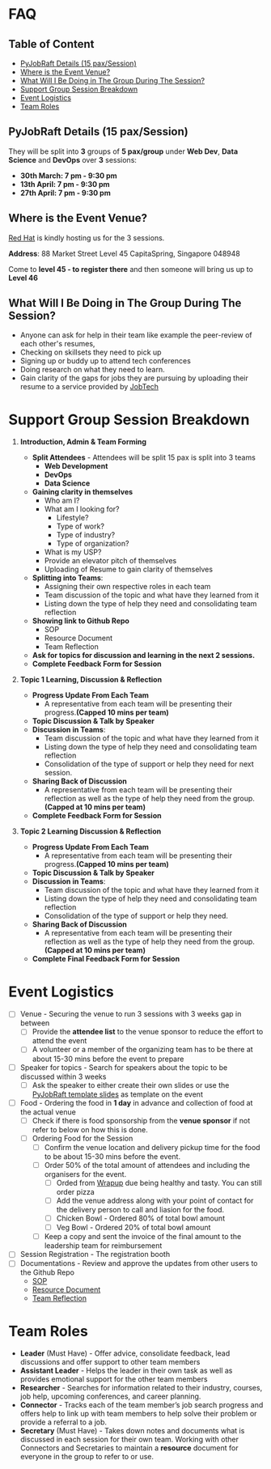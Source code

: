 # FAQ

## Table of Content
- [PyJobRaft Details (15 pax/Session)](https://github.com/pythonsingapore/pyjobraft/edit/main/docs/SOP.md#pyjobraft-details-15-paxsession)
- [ Where is the Event Venue?](https://github.com/pythonsingapore/pyjobraft/edit/main/docs/SOP.md#where-is-the-event-venue)
- [What Will I Be Doing in The Group During The Session?](https://github.com/pythonsingapore/pyjobraft/edit/main/docs/SOP.md#what-will-i-be-doing-in-the-group-during-the-session)
- [Support Group Session Breakdown](https://github.com/pythonsingapore/pyjobraft/edit/main/docs/SOP.md#support-group-session-breakdown)
- [Event Logistics](https://github.com/pythonsingapore/pyjobraft/edit/main/docs/SOP.md#event-logistics)
- [Team Roles](https://github.com/pythonsingapore/pyjobraft/edit/main/docs/SOP.md#team-roles)

## PyJobRaft Details (15 pax/Session)
They will be split into **3** groups of **5 pax/group** under **Web Dev**, **Data Science** and **DevOps** over **3** sessions:

- **30th March: 7 pm - 9:30 pm**
- **13th April: 7 pm - 9:30 pm**
- **27th April: 7 pm - 9:30 pm**

## Where is the Event Venue?
[Red Hat](https://www.redhat.com/en/services/consulting) is kindly hosting us for the 3 sessions.

**Address**: 88 Market Street Level 45 CapitaSpring, Singapore 048948

Come to **level 45 - to register there** and then someone will bring us up to **Level 46**


## What Will I Be Doing in The Group During The Session?
- Anyone can ask for help in their team like example the peer-review of each other's resumes,
- Checking on skillsets they need to pick up
- Signing up or buddy up to attend tech conferences
- Doing research on what they need to learn.
- Gain clarity of the gaps for jobs they are pursuing by uploading their resume to a service provided by [JobTech](https://jobtech.co/)

# Support Group Session Breakdown

1. **Introduction, Admin & Team Forming**
   - **Split Attendees** - Attendees will be split 15 pax is split into 3 teams
     - **Web Development**
     - **DevOps**
     - **Data Science**
   - **Gaining clarity in themselves**
     - Who am I?
     - What am I looking for?
       - Lifestyle?
       - Type of work?
       - Type of industry?
       - Type of organization?
     - What is my USP?
     - Provide an elevator pitch of themselves
     - Uploading of Resume to gain clarity of themselves
   - **Splitting into Teams**:
     - Assigning their own respective roles in each team
     - Team discussion of the topic and what have they learned from it
     - Listing down the type of help they need and consolidating team reflection
   - **Showing link to Github Repo**
     - SOP
     - Resource Document
     - Team Reflection
   - **Ask for topics for discussion and learning in the next 2 sessions.**
   - **Complete Feedback Form for Session**
3. **Topic 1 Learning, Discussion & Reflection**
    - **Progress Update From Each Team**
      - A representative from each team will be presenting their progress.**(Capped 10 mins per team)**
    - **Topic Discussion & Talk by Speaker**
    - **Discussion in Teams**:
      - Team discussion of the topic and what have they learned from it
      - Listing down the type of help they need and consolidating team reflection
      - Consolidation of the type of support or help they need for next session.
    - **Sharing Back of Discussion**
      - A representative from each team will be presenting their reflection as well as the type of help they need from the group.**(Capped at 10 mins per team)**
    - **Complete Feedback Form for Session**

4. **Topic 2 Learning  Discussion & Reflection**
    - **Progress Update From Each Team**
      - A representative from each team will be presenting their progress.**(Capped 10 mins per team)**
    - **Topic Discussion & Talk by Speaker**
    - **Discussion in Teams**:
      - Team discussion of the topic and what have they learned from it
      - Listing down the type of help they need and consolidating team reflection
      - Consolidation of the type of support or help they need.
    - **Sharing Back of Discussion**
      - A representative from each team will be presenting their reflection as well as the type of help they need from the group.**(Capped at 10 mins per team)**
    - **Complete Final Feedback Form for Session**

# Event Logistics
- [ ] Venue - Securing the venue to run 3 sessions with 3 weeks gap in between
  - [ ] Provide the **attendee list** to the venue sponsor to reduce the effort to attend the event
  - [ ] A volunteer or a member of the organizing team has to be there at about 15-30 mins before the event to prepare
- [ ] Speaker for topics - Search for speakers about the topic to be discussed within 3 weeks
  - [ ] Ask the speaker to either create their own slides or use the [PyJobRaft template slides](https://docs.google.com/presentation/d/1axQYjh3UelkRnz6LAKiKSxLGsh9LtooqqNK2WSYeO34/edit?usp=sharing) as template on the event
- [ ] Food - Ordering the food in **1 day** in advance and collection of food at the actual venue
   - [ ] Check if there is food sponsorship from the **venue sponsor** if not refer to below on how this is done.
   - [ ] Ordering Food for the Session
      - [ ] Confirm the venue location and delivery pickup time for the food to be about 15-30 mins before the event. 
      - [ ] Order 50% of the total amount of attendees and including the organisers for the event. 
         - [ ] Orded from [Wrapup](https://www.wrapup.sg/) due being healthy and tasty. You can still order pizza
         - [ ] Add the venue address along with your point of contact for the delivery person to call and liasion for the food. 
         - [ ] Chicken Bowl - Ordered 80% of total bowl amount  
         - [ ] Veg Bowl - Ordered 20% of total bowl amount  
      - [ ] Keep a copy and sent the invoice of the final amount to the leadership team for reimbursement 
- [ ] Session Registration - The registration booth
- [ ] Documentations - Review and approve the updates from other users to the Github Repo
  - [SOP](docs/SOP.md)
  - [Resource Document](docs/Resource_Document.md)
  - [Team Reflection](docs/Team_Reflections.md)

# Team Roles
- **Leader** (Must Have) - Offer advice, consolidate feedback, lead discussions and offer support to other team members
- **Assistant Leader** - Helps the leader in their own task as well as provides emotional support for the other team members
- **Researcher** - Searches for information related to their industry, courses, job help, upcoming conferences, and career planning.
- **Connector** - Tracks each of the team member’s job search progress and offers help to link up with team members to help solve their problem or provide a referral to a job.
- **Secretary** (Must Have) - Takes down notes and documents what is discussed in each session for their own team. Working with other Connectors and Secretaries to maintain a **resource** document for everyone in the group to refer to or use.
